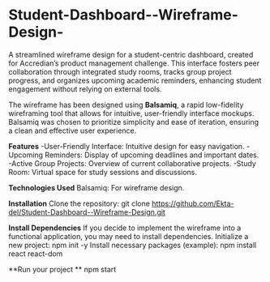 # Student-Dashboard--Wireframe-Design-
A streamlined wireframe design for a student-centric dashboard, created for Accredian’s product management challenge. This interface fosters peer collaboration through integrated study rooms, tracks group project progress, and organizes upcoming academic reminders, enhancing student engagement without relying on external tools.

The wireframe has been designed using **Balsamiq**, a rapid low-fidelity wireframing tool that allows for intuitive, user-friendly interface mockups. Balsamiq was chosen to prioritize simplicity and ease of iteration, ensuring a clean and effective user experience.

**Features**
-User-Friendly Interface: Intuitive design for easy navigation.
-Upcoming Reminders: Display of upcoming deadlines and important dates.
-Active Group Projects: Overview of current collaborative projects.
-Study Room: Virtual space for study sessions and discussions.

**Technologies Used**
Balsamiq: For wireframe design.

**Installation**
Clone the repository:
git clone https://github.com/Ekta-del/Student-Dashboard--Wireframe-Design.git

**Install Dependencies**
If you decide to implement the wireframe into a functional application, you may need to install dependencies.
Initialize a new project:
npm init -y
Install necessary packages (example):
npm install react react-dom

**Run your project **
npm start
